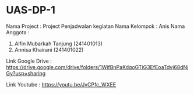 # UAS-DP-1

Nama Project  : Project Penjadwalan kegiatan
Nama Kelompok : Anis
Nama Anggota  : 
1. Alfin Mubarkah Tanjung (241401013)
2. Annisa Khairani (241401022)

Link Google Drive : https://drive.google.com/drive/folders/1WifBnPaKdqoGTiG3EfEoaTdvj68dNjGy?usp=sharing

Link Youtube :
https://youtu.be/JvCPfc_WXEE
